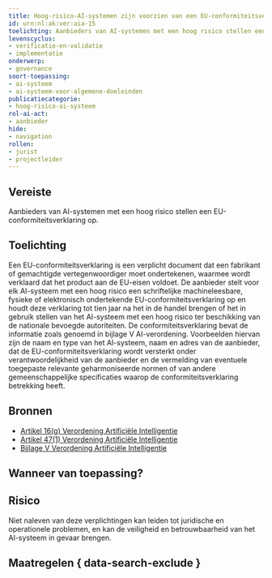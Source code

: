 ```yaml
---
title: Hoog-risico-AI-systemen zijn voorzien van een EU-conformiteitsverklaring
id: urn:nl:ak:ver:aia-15
toelichting: Aanbieders van AI-systemen met een hoog risico stellen een EU-conformiteitsverklaring op.
levenscyclus:
- verificatie-en-validatie
- implementatie
onderwerp:
- governance
soort-toepassing:
- ai-systeem
- ai-systeem-voor-algemene-doeleinden
publicatiecategorie:
- hoog-risico-ai-systeem
rol-ai-act:
- aanbieder
hide:
- navigation
rollen:
- jurist
- projectleider
---
```


<!-- tags -->
## Vereiste

Aanbieders van AI-systemen met een hoog risico stellen een EU-conformiteitsverklaring op.

## Toelichting

Een EU-conformiteitsverklaring is een verplicht document dat een fabrikant of gemachtigde vertegenwoordiger moet ondertekenen, waarmee wordt verklaard dat het product aan de EU-eisen voldoet.
De aanbieder stelt voor elk AI-systeem met een hoog risico een schriftelijke machineleesbare, fysieke of elektronisch ondertekende EU-conformiteitsverklaring op en houdt deze verklaring tot tien jaar na het in de handel brengen of het in gebruik stellen van het AI-systeem met een hoog risico ter beschikking van de nationale bevoegde autoriteiten.
De conformiteitsverklaring bevat de informatie zoals genoemd in bijlage V AI-verordening.
Voorbeelden hiervan zijn de naam en type van het AI-systeem, naam en adres van de aanbieder, dat de EU-conformiteitsverklaring wordt versterkt onder verantwoordelijkheid van de aanbieder en de vermelding van eventuele toegepaste relevante geharmoniseerde normen of van andere gemeenschappelijke specificaties waarop de conformiteitsverklaring betrekking heeft.

## Bronnen

- [Artikel 16(g) Verordening Artificiële Intelligentie](https://eur-lex.europa.eu/legal-content/NL/TXT/HTML/?uri=OJ:L_202401689#d1e3823-1-1)
- [Artikel 47(1) Verordening Artificiële Intelligentie](https://eur-lex.europa.eu/legal-content/NL/TXT/HTML/?uri=OJ:L_202401689#d1e5296-1-1)
- [Bijlage V Verordening Artificiële Intelligentie](https://eur-lex.europa.eu/legal-content/NL/TXT/HTML/?uri=OJ:L_202401689#d1e38-132-1)

## Wanneer van toepassing? 
<!-- tags-ai-act -->


## Risico

Niet naleven van deze verplichtingen kan leiden tot juridische en operationele problemen, en kan de veiligheid en betrouwbaarheid van het AI-systeem in gevaar brengen.


## Maatregelen { data-search-exclude }

<!-- list_maatregelen vereiste/aia-15-eu-conformiteitsverklaring no-search no-onderwerp no-rol no-levenscyclus -->
